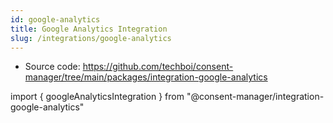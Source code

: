 ```yaml
---
id: google-analytics
title: Google Analytics Integration
slug: /integrations/google-analytics
---
```


- Source code: https://github.com/techboi/consent-manager/tree/main/packages/integration-google-analytics

import { googleAnalyticsIntegration } from "@consent-manager/integration-google-analytics"

<IntegrationProfile integration={googleAnalyticsIntegration({})} />
